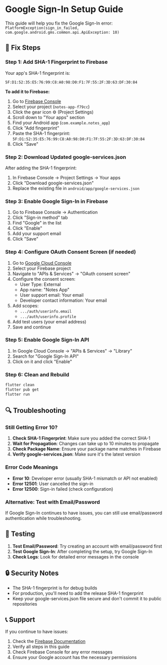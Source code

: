 # Google Sign-In Setup Guide

This guide will help you fix the Google Sign-In error: `PlatformException(sign_in_failed, com.google.android.gms.common.api.ApiException: 10)`

## 🔧 Fix Steps

### Step 1: Add SHA-1 Fingerprint to Firebase

Your app's SHA-1 fingerprint is:

```
5F:D1:52:35:E5:76:99:C8:A0:98:D0:F1:7F:55:2F:3D:63:DF:30:84
```

**To add it to Firebase:**

1. Go to [Firebase Console](https://console.firebase.google.com/)
2. Select your project (`notes-app-f79cc`)
3. Click the gear icon ⚙️ (Project Settings)
4. Scroll down to "Your apps" section
5. Find your Android app (`com.example.notes_app`)
6. Click "Add fingerprint"
7. Paste the SHA-1 fingerprint: `5F:D1:52:35:E5:76:99:C8:A0:98:D0:F1:7F:55:2F:3D:63:DF:30:84`
8. Click "Save"

### Step 2: Download Updated google-services.json

After adding the SHA-1 fingerprint:

1. In Firebase Console → Project Settings → Your apps
2. Click "Download google-services.json"
3. Replace the existing file in `android/app/google-services.json`

### Step 3: Enable Google Sign-In in Firebase

1. Go to Firebase Console → Authentication
2. Click "Sign-in method" tab
3. Find "Google" in the list
4. Click "Enable"
5. Add your support email
6. Click "Save"

### Step 4: Configure OAuth Consent Screen (if needed)

1. Go to [Google Cloud Console](https://console.cloud.google.com/)
2. Select your Firebase project
3. Navigate to "APIs & Services" → "OAuth consent screen"
4. Configure the consent screen:
   - User Type: External
   - App name: "Notes App"
   - User support email: Your email
   - Developer contact information: Your email
5. Add scopes:
   - `.../auth/userinfo.email`
   - `.../auth/userinfo.profile`
6. Add test users (your email address)
7. Save and continue

### Step 5: Enable Google Sign-In API

1. In Google Cloud Console → "APIs & Services" → "Library"
2. Search for "Google Sign-In API"
3. Click on it and click "Enable"

### Step 6: Clean and Rebuild

```bash
flutter clean
flutter pub get
flutter run
```

## 🔍 Troubleshooting

### Still Getting Error 10?

1. **Check SHA-1 Fingerprint**: Make sure you added the correct SHA-1
2. **Wait for Propagation**: Changes can take up to 10 minutes to propagate
3. **Check Package Name**: Ensure your package name matches in Firebase
4. **Verify google-services.json**: Make sure it's the latest version

### Error Code Meanings

- **Error 10**: Developer error (usually SHA-1 mismatch or API not enabled)
- **Error 12501**: User cancelled the sign-in
- **Error 12500**: Sign-in failed (check configuration)

### Alternative: Test with Email/Password

If Google Sign-In continues to have issues, you can still use email/password authentication while troubleshooting.

## 📱 Testing

1. **Test Email/Password**: Try creating an account with email/password first
2. **Test Google Sign-In**: After completing the setup, try Google Sign-In
3. **Check Logs**: Look for detailed error messages in the console

## 🔒 Security Notes

- The SHA-1 fingerprint is for debug builds
- For production, you'll need to add the release SHA-1 fingerprint
- Keep your google-services.json file secure and don't commit it to public repositories

## 📞 Support

If you continue to have issues:

1. Check the [Firebase Documentation](https://firebase.google.com/docs/auth/android/google-signin)
2. Verify all steps in this guide
3. Check Firebase Console for any error messages
4. Ensure your Google account has the necessary permissions
